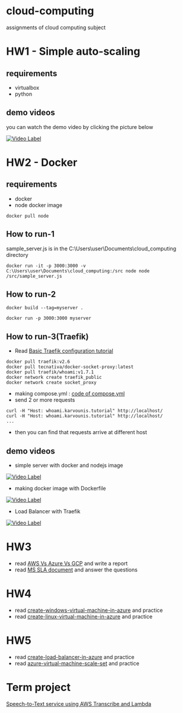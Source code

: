 # cloud-computing
assignments of cloud computing subject

# HW1 - Simple auto-scaling
## requirements
- virtualbox
- python

## demo videos
you can watch the demo video by clicking the picture below

[![Video Label](http://img.youtube.com/vi/QX3QC_KCreQ/0.jpg)](https://youtu.be/QX3QC_KCreQ)
# HW2 - Docker
## requirements
- docker
- node docker image
```
docker pull node
```
## How to run-1
sample_server.js is in the C:\Users\user\Documents\cloud_computing directory
```
docker run -it -p 3000:3000 -v C:\Users\user\Documents\cloud_computing:/src node node /src/sample_server.js
```
## How to run-2
```
docker build --tag=myserver .
```
```
docker run -p 3000:3000 myserver
```
## How to run-3(Traefik)
- Read [Basic Traefik configuration tutorial](https://dev.to/karvounis/basic-traefik-configuration-tutorial-593m)
```
docker pull traefik:v2.6
docker pull tecnativa/docker-socket-proxy:latest
docker pull traefik/whoami:v1.7.1
docker network create traefik_public
docker network create socket_proxy
```
- making compose.yml : [code of compose.yml](https://dev.to/karvounis/basic-traefik-configuration-tutorial-593m#complete-configuration)
- send 2 or more requests
```
curl -H "Host: whoami.karvounis.tutorial" http://localhost/
curl -H "Host: whoami.karvounis.tutorial" http://localhost/
...
```
- then you can find that requests arrive at different host
## demo videos
- simple server with docker and nodejs image

[![Video Label](http://img.youtube.com/vi/Ng98W-G2Pw4/0.jpg)](https://youtu.be/Ng98W-G2Pw4)

- making docker image with Dockerfile

[![Video Label](http://img.youtube.com/vi/NLJF-zoF2Ok/0.jpg)](https://youtu.be/NLJF-zoF2Ok)

- Load Balancer with Traefik

[![Video Label](http://img.youtube.com/vi/ddfVtTJ7wPQ/0.jpg)](https://youtu.be/ddfVtTJ7wPQ)

# HW3
- read [AWS Vs Azure Vs GCP](https://www.veritis.com/blog/aws-vs-azure-vs-gcp-the-cloud-platform-of-your-choice/) and write a report
- read [MS SLA document](https://www.microsoft.com/licensing/docs/view/Service-Level-Agreements-SLA-for-Online-Services) and answer the questions
# HW4
- read [create-windows-virtual-machine-in-azure](https://learn.microsoft.com/ko-kr/training/modules/create-windows-virtual-machine-in-azure/) and practice
- read [create-linux-virtual-machine-in-azure](https://docs.microsoft.com/ko-kr/learn/modules/create-linux-virtual-machine-in-azure/) and practice
# HW5
- read [create-load-balancer-in-azure](https://docs.microsoft.com/ko-kr/azure/load-balancer/quickstart-load-balancer-standard-public-portal?tabs=option-1-create-load-balancer-standard) and practice
- read [azure-virtual-machine-scale-set](https://docs.microsoft.com/ko-kr/azure/virtual-machine-scale-sets/) and practice

# Term project
[Speech-to-Text service using AWS Transcribe and Lambda](https://github.com/minchoCoin/stt-service)
